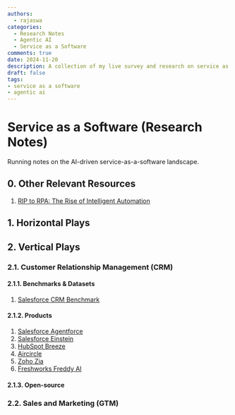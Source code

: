```yaml
---
authors:
  - rajaswa
categories:
  - Research Notes
  - Agentic AI
  - Service as a Software
comments: true
date: 2024-11-20
description: A collection of my live survey and research on service as a software.
draft: false
tags:
- service as a software
- agentic ai
---
```


# Service as a Software (Research Notes)

Running notes on the AI-driven service-as-a-software landscape.

<!-- more -->

## 0. Other Relevant Resources
1. [RIP to RPA: The Rise of Intelligent Automation](https://a16z.com/rip-to-rpa-the-rise-of-intelligent-automation/)

## 1. Horizontal Plays

## 2. Vertical Plays

### 2.1. Customer Relationship Management (CRM)

#### 2.1.1. Benchmarks & Datasets
1. [Salesforce CRM Benchmark](https://www.salesforceairesearch.com/crm-benchmark)

#### 2.1.2. Products
1. [Salesforce Agentforce](https://www.salesforce.com/in/agentforce/)
2. [Salesforce Einstein](https://www.salesforce.com/ap/artificial-intelligence/)
2. [HubSpot Breeze](https://www.hubspot.com/products/artificial-intelligence?hubs_post=blog.hubspot.com%252Fsales%252Fcrm-with-ai&hubs_post-cta=HubSpot+-+ChatSpot)
3. [Aircircle](https://aircircle.ai/)
4. [Zoho Zia](https://www.zoho.com/crm/zia.html)
5. [Freshworks Freddy AI](https://www.freshworks.com/platform/freddy-ai/)

#### 2.1.3. Open-source

### 2.2. Sales and Marketing (GTM)
